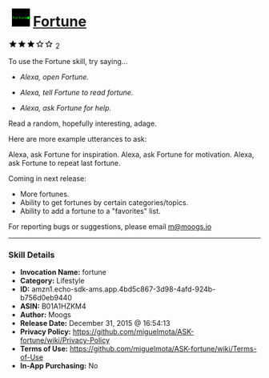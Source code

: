 # &nbsp;<img src="skill_icon" alt="Fortune icon" width="36"> [Fortune](http://alexa.amazon.com/#skills/amzn1.echo-sdk-ams.app.4bd5c867-3d98-4afd-924b-b756d0eb9440)
![3 stars](../../images/ic_star_black_18dp_1x.png)![3 stars](../../images/ic_star_black_18dp_1x.png)![3 stars](../../images/ic_star_black_18dp_1x.png)![3 stars](../../images/ic_star_border_black_18dp_1x.png)![3 stars](../../images/ic_star_border_black_18dp_1x.png) 2

To use the Fortune skill, try saying...

* *Alexa, open Fortune.*

* *Alexa, tell Fortune to read fortune.*

* *Alexa, ask Fortune for help.*

Read a random, hopefully interesting, adage.

Here are more example utterances to ask:

Alexa, ask Fortune for inspiration.
Alexa, ask Fortune for motivation.
Alexa, ask Fortune to repeat last fortune.

Coming in next release:
- More fortunes.
- Ability to get fortunes by certain categories/topics.
- Ability to add a fortune to a "favorites" list.

For reporting bugs or suggestions, please email m@moogs.io

***

### Skill Details

* **Invocation Name:** fortune
* **Category:** Lifestyle
* **ID:** amzn1.echo-sdk-ams.app.4bd5c867-3d98-4afd-924b-b756d0eb9440
* **ASIN:** B01A1HZKM4
* **Author:** Moogs
* **Release Date:** December 31, 2015 @ 16:54:13
* **Privacy Policy:** https://github.com/miguelmota/ASK-fortune/wiki/Privacy-Policy
* **Terms of Use:** https://github.com/miguelmota/ASK-fortune/wiki/Terms-of-Use
* **In-App Purchasing:** No
